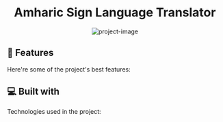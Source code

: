 <h1 align="center" id="title">Amharic Sign Language Translator</h1>

<p align="center"><img src="https://socialify.git.ci/helinatefera/Amharic_sign-language-translator/image?language=1&amp;owner=1&amp;name=1&amp;stargazers=1&amp;theme=Light" alt="project-image"></p>



  
  
<h2>🧐 Features</h2>

Here're some of the project's best features:


  
  
<h2>💻 Built with</h2>

Technologies used in the project:
